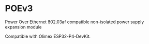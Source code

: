 # POEv3
Power Over Ethernet 802.03af compatible non-isolated power supply expansion module

Compatible with Olimex ESP32-P4-DevKit.
